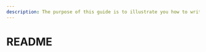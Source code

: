 ```yaml
---
description: The purpose of this guide is to illustrate you how to write NES games in C.
---
```


# README

## 


